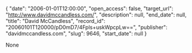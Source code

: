 {
  "date": "2006-01-01T12:00:00", 
  "open_access": false, 
  "target_url": "http://www.davidmccandless.com/", 
  "description": null, 
  "end_date": null, 
  "title": "David McCandless", 
  "record_id": "20060101T120000/pD0mD7/4Fpls+uskWpcpLw==", 
  "publisher": "davidmccandless.com", 
  "slug": 9646, 
  "start_date": null
}

None